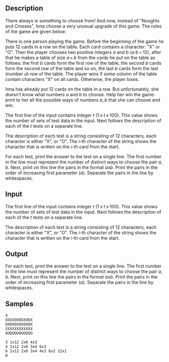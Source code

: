 ## Description

<div><p>There always is something to choose from! And now, instead of "Noughts and Crosses", Inna choose a very unusual upgrade of this game. The rules of the game are given below:</p><p>There is one person playing the game. Before the beginning of the game he puts 12 cards in a row on the table. Each card contains a character: "<span class="tex-font-style-tt">X</span>" or "<span class="tex-font-style-tt">O</span>". Then the player chooses two positive integers <span class="tex-span"><i>a</i></span> and <span class="tex-span"><i>b</i></span> <span class="tex-span">(<i>a</i>·<i>b</i> = 12)</span>, after that he makes a table of size <span class="tex-span"><i>a</i> × <i>b</i></span> from the cards he put on the table as follows: the first <span class="tex-span"><i>b</i></span> cards form the first row of the table, the second <span class="tex-span"><i>b</i></span> cards form the second row of the table and so on, the last <span class="tex-span"><i>b</i></span> cards form the last (number <span class="tex-span"><i>a</i></span>) row of the table. The player wins if some column of the table contain characters "<span class="tex-font-style-tt">X</span>" on all cards. Otherwise, the player loses.</p><p>Inna has already put 12 cards on the table in a row. But unfortunately, she doesn't know what numbers <span class="tex-span"><i>a</i></span> and <span class="tex-span"><i>b</i></span> to choose. Help her win the game: print to her all the possible ways of numbers <span class="tex-span"><i>a</i>, <i>b</i></span> that she can choose and win.</p></div><div class="input-specification"><p>The first line of the input contains integer <span class="tex-span"><i>t</i></span> <span class="tex-span">(1 ≤ <i>t</i> ≤ 100)</span>. This value shows the number of sets of test data in the input. Next follows the description of each of the <span class="tex-span"><i>t</i></span> tests on a separate line.</p><p>The description of each test is a string consisting of 12 characters, each character is either "<span class="tex-font-style-tt">X</span>", or "<span class="tex-font-style-tt">O</span>". The <span class="tex-span"><i>i</i></span>-th character of the string shows the character that is written on the <span class="tex-span"><i>i</i></span>-th card from the start.</p></div><div class="output-specification"><p>For each test, print the answer to the test on a single line. The first number in the line must represent the number of distinct ways to choose the pair <span class="tex-span"><i>a</i>, <i>b</i></span>. Next, print on this line the pairs in the format <span class="tex-font-style-tt"><span class="tex-span"><i>a</i></span>x<span class="tex-span"><i>b</i></span></span>. Print the pairs in the order of increasing first parameter (<span class="tex-span"><i>a</i></span>). Separate the pairs in the line by whitespaces.</p></div>


## Input

<p>The first line of the input contains integer <span class="tex-span"><i>t</i></span> <span class="tex-span">(1 ≤ <i>t</i> ≤ 100)</span>. This value shows the number of sets of test data in the input. Next follows the description of each of the <span class="tex-span"><i>t</i></span> tests on a separate line.</p><p>The description of each test is a string consisting of 12 characters, each character is either "<span class="tex-font-style-tt">X</span>", or "<span class="tex-font-style-tt">O</span>". The <span class="tex-span"><i>i</i></span>-th character of the string shows the character that is written on the <span class="tex-span"><i>i</i></span>-th card from the start.</p>


## Output

<p>For each test, print the answer to the test on a single line. The first number in the line must represent the number of distinct ways to choose the pair <span class="tex-span"><i>a</i>, <i>b</i></span>. Next, print on this line the pairs in the format <span class="tex-font-style-tt"><span class="tex-span"><i>a</i></span>x<span class="tex-span"><i>b</i></span></span>. Print the pairs in the order of increasing first parameter (<span class="tex-span"><i>a</i></span>). Separate the pairs in the line by whitespaces.</p>


## Samples

```input1
4
OXXXOXOOXOOX
OXOXOXOXOXOX
XXXXXXXXXXXX
OOOOOOOOOOOO

```

```output1
3 1x12 2x6 4x3
4 1x12 2x6 3x4 6x2
6 1x12 2x6 3x4 4x3 6x2 12x1
0

```



